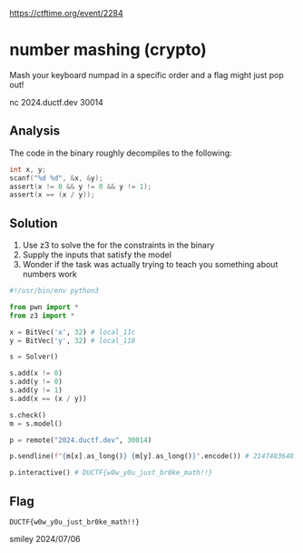 https://ctftime.org/event/2284

# number mashing (crypto)

Mash your keyboard numpad in a specific order and a flag might just pop out!

nc 2024.ductf.dev 30014

## Analysis

The code in the binary roughly decompiles to the following:

```c
int x, y;
scanf("%d %d", &x, &y);
assert(x != 0 && y != 0 && y != 1);
assert(x == (x / y));
```

## Solution

1) Use z3 to solve the for the constraints in the binary
2) Supply the inputs that satisfy the model
3) Wonder if the task was actually trying to teach you something about numbers work

```python
#!/usr/bin/env python3

from pwn import *
from z3 import *

x = BitVec('x', 32) # local_11c
y = BitVec('y', 32) # local_118

s = Solver()

s.add(x != 0)
s.add(y != 0)
s.add(y != 1)
s.add(x == (x / y))

s.check()
m = s.model()

p = remote("2024.ductf.dev", 30014)

p.sendline(f"{m[x].as_long()} {m[y].as_long()}".encode()) # 2147483648 4294967295

p.interactive() # DUCTF{w0w_y0u_just_br0ke_math!!}
```

## Flag
`DUCTF{w0w_y0u_just_br0ke_math!!}`

smiley 2024/07/06
